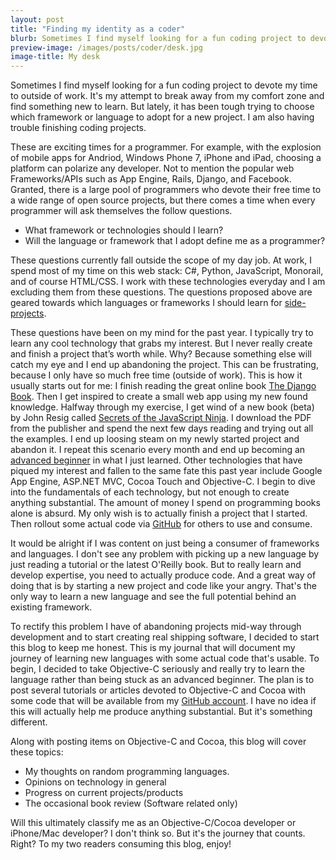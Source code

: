 ```yaml
---
layout: post
title: "Finding my identity as a coder"
blurb: Sometimes I find myself looking for a fun coding project to devote my time to outside of work.
preview-image: /images/posts/coder/desk.jpg
image-title: My desk 
---
```


Sometimes I find myself looking for a fun coding project to devote my time to outside of work.  It's my attempt to break away from my comfort zone and find something new to learn.  But lately, it has been tough trying to choose which framework or language to adopt for a new project. I am also having trouble finishing coding projects.

These are exciting times for a programmer.  For example, with the explosion of mobile apps for Andriod, Windows Phone 7, iPhone and iPad, choosing a platform can polarize any developer.  Not to mention the popular web Frameworks/APIs such as App Engine, Rails, Django, and Facebook.  Granted, there is a large pool of programmers who devote their free time to a wide range of open source projects, but there comes a time when every programmer will ask themselves the follow questions.   

- What framework or technologies should I learn?  
- Will the language or framework that I adopt define me as a programmer?  

These questions currently fall outside the scope of my day job.  At work, I spend most of my time on this web stack: C#, Python, JavaScript, Monorail, and of course HTML/CSS.  I work with these technologies everyday and I am excluding them from these questions.  The questions proposed above are geared towards which languages or frameworks I should learn for [side-projects](http://al3x.net/2008/02/17/on-side-projects.html).  

These questions have been on my mind for the past year.  I typically try to learn any cool technology that grabs my interest.  But I never really create and finish a project that’s worth while.  Why?  Because something else will catch my eye and I end up abandoning the project.  This can be frustrating, because I only have so much free time (outside of work).  This is how it usually starts out for me: I finish reading the great online book [The Django Book](http://www.djangobook.com/).  Then I get inspired to create a small web app using my new found knowledge.  Halfway through my exercise, I get wind of a new book (beta) by John Resig called [Secrets of the JavaScript Ninja](http://jsninja.com/).  I download the PDF from the publisher and spend the next few days reading and trying out all the examples.  I end up loosing steam on my newly started project and abandon it. I repeat this scenario every month and end up becoming an [advanced beginner](http://www.43folders.com/2009/10/22/who-you-are) in what I just learned.  Other technologies that have piqued my interest and fallen to the same fate this past year include Google App Engine, ASP.NET MVC, Cocoa Touch and Objective-C.  I begin to dive into the fundamentals of each technology, but not enough to create anything substantial.  The amount of money I spend on programming books alone is absurd.  My only wish is to actually finish a project that I started. Then rollout some actual code via [GitHub](http://github.com/slhernandez) for others to use and consume.

It would be alright if I was content on just being a consumer of frameworks and languages.  I don't see any problem with picking up a new language by just reading a tutorial or the latest O'Reilly book.  But to really learn and develop expertise, you need to actually produce code.  And a great way of doing that is by starting a new project and code like your angry.  That's the only way to learn a new language and see the full potential behind an existing framework.  

To rectify this problem I have of abandoning projects mid-way through development and to start creating real shipping software, I decided to start this blog to keep me honest.  This is my journal that will document my journey of learning new languages with some actual code that's usable.  To begin, I decided to take Objective-C seriously and really try to learn the language rather than being stuck as an advanced beginner.  The plan is to post several tutorials or articles devoted to Objective-C and Cocoa with some code that will be available from my [GitHub account](http://github.com/slhernandez/iphone-urlshortener).  I have no idea if this will actually help me produce anything substantial.  But it's something different.

Along with posting items on Objective-C and Cocoa, this blog will cover these topics:
- My thoughts on random programming languages.
- Opinions on technology in general
- Progress on current projects/products
- The occasional book review (Software related only)

Will this ultimately classify me as an Objective-C/Cocoa developer or iPhone/Mac developer?  I don't think so.  But it's the journey that counts.  Right?  To my two readers consuming this blog, enjoy!
